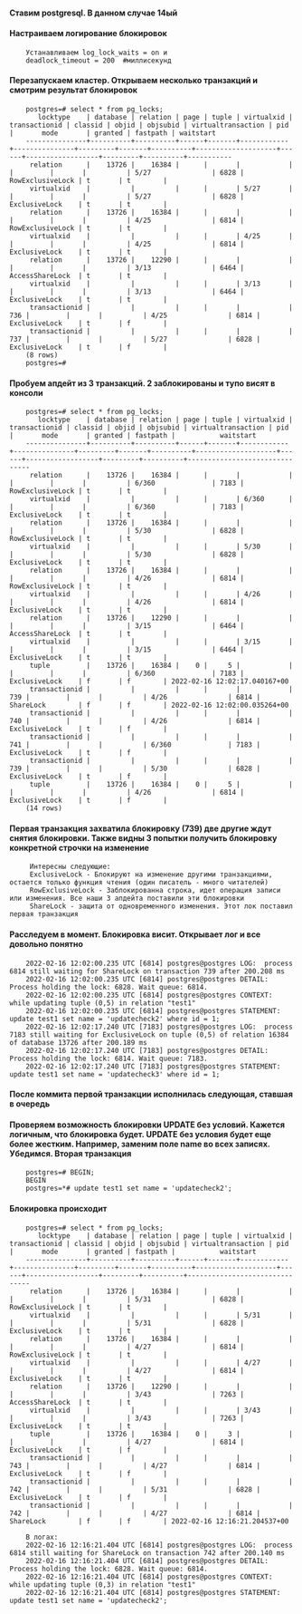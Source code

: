 #### Ставим postgresql. В данном случае 14ый
#### Настраиваем логирование блокировок
        Устанавливаем log_lock_waits = on и
        deadlock_timeout = 200  #миллисекунд
#### Перезапускаем кластер. Открываем несколько транзакций и смотрим результат блокировок
        postgres=# select * from pg_locks;
           locktype    | database | relation | page | tuple | virtualxid | transactionid | classid | objid | objsubid | virtualtransaction | pid  |       mode       | granted | fastpath | waitstart 
        ---------------+----------+----------+------+-------+------------+---------------+---------+-------+----------+--------------------+------+------------------+---------+----------+-----------
         relation      |    13726 |    16384 |      |       |            |               |         |       |          | 5/27               | 6828 | RowExclusiveLock | t       | t        | 
         virtualxid    |          |          |      |       | 5/27       |               |         |       |          | 5/27               | 6828 | ExclusiveLock    | t       | t        | 
         relation      |    13726 |    16384 |      |       |            |               |         |       |          | 4/25               | 6814 | RowExclusiveLock | t       | t        | 
         virtualxid    |          |          |      |       | 4/25       |               |         |       |          | 4/25               | 6814 | ExclusiveLock    | t       | t        | 
         relation      |    13726 |    12290 |      |       |            |               |         |       |          | 3/13               | 6464 | AccessShareLock  | t       | t        | 
         virtualxid    |          |          |      |       | 3/13       |               |         |       |          | 3/13               | 6464 | ExclusiveLock    | t       | t        | 
         transactionid |          |          |      |       |            |           736 |         |       |          | 4/25               | 6814 | ExclusiveLock    | t       | f        | 
         transactionid |          |          |      |       |            |           737 |         |       |          | 5/27               | 6828 | ExclusiveLock    | t       | f        | 
        (8 rows)
        postgres=# 
#### Пробуем апдейт из 3 транзакций. 2 заблокированы и тупо висят в консоли
        postgres=# select * from pg_locks;
           locktype    | database | relation | page | tuple | virtualxid | transactionid | classid | objid | objsubid | virtualtransaction | pid  |       mode       | granted | fastpath |           waitstart           
        ---------------+----------+----------+------+-------+------------+---------------+---------+-------+----------+--------------------+------+------------------+---------+----------+-------------------------------
         relation      |    13726 |    16384 |      |       |            |               |         |       |          | 6/360              | 7183 | RowExclusiveLock | t       | t        | 
         virtualxid    |          |          |      |       | 6/360      |               |         |       |          | 6/360              | 7183 | ExclusiveLock    | t       | t        | 
         relation      |    13726 |    16384 |      |       |            |               |         |       |          | 5/30               | 6828 | RowExclusiveLock | t       | t        | 
         virtualxid    |          |          |      |       | 5/30       |               |         |       |          | 5/30               | 6828 | ExclusiveLock    | t       | t        | 
         relation      |    13726 |    16384 |      |       |            |               |         |       |          | 4/26               | 6814 | RowExclusiveLock | t       | t        | 
         virtualxid    |          |          |      |       | 4/26       |               |         |       |          | 4/26               | 6814 | ExclusiveLock    | t       | t        | 
         relation      |    13726 |    12290 |      |       |            |               |         |       |          | 3/15               | 6464 | AccessShareLock  | t       | t        | 
         virtualxid    |          |          |      |       | 3/15       |               |         |       |          | 3/15               | 6464 | ExclusiveLock    | t       | t        | 
         tuple         |    13726 |    16384 |    0 |     5 |            |               |         |       |          | 6/360              | 7183 | ExclusiveLock    | f       | f        | 2022-02-16 12:02:17.040167+00
         transactionid |          |          |      |       |            |           739 |         |       |          | 4/26               | 6814 | ShareLock        | f       | f        | 2022-02-16 12:02:00.035264+00
         transactionid |          |          |      |       |            |           740 |         |       |          | 4/26               | 6814 | ExclusiveLock    | t       | f        | 
         transactionid |          |          |      |       |            |           741 |         |       |          | 6/360              | 7183 | ExclusiveLock    | t       | f        | 
         transactionid |          |          |      |       |            |           739 |         |       |          | 5/30               | 6828 | ExclusiveLock    | t       | f        | 
         tuple         |    13726 |    16384 |    0 |     5 |            |               |         |       |          | 4/26               | 6814 | ExclusiveLock    | t       | f        | 
        (14 rows)
#### Первая транзакция захватила блокировку (739) две другие ждут снятия блокировки. Также видны 3 попытки получить блокировку конкретной строчки на изменение
         Интересны следующие: 
         ExclusiveLock - Блокируют на изменение другими транзакциями, остается только функция чтения (один писатель - много читателей)
         RowExclusiveLock - Заблокированна строка, идет операция записи или изменения. Все наши 3 апдейта поставили эти блокировки
         ShareLock - защита от одновременного изменения. Этот лок поставил первая транзакция  
 
#### Расследуем в момент. Блокировка висит. Открывает лог и все довольно понятно
        2022-02-16 12:02:00.235 UTC [6814] postgres@postgres LOG:  process 6814 still waiting for ShareLock on transaction 739 after 200.208 ms
        2022-02-16 12:02:00.235 UTC [6814] postgres@postgres DETAIL:  Process holding the lock: 6828. Wait queue: 6814.
        2022-02-16 12:02:00.235 UTC [6814] postgres@postgres CONTEXT:  while updating tuple (0,5) in relation "test1"
        2022-02-16 12:02:00.235 UTC [6814] postgres@postgres STATEMENT:  update test1 set name = 'updatecheck2' where id = 1;
        2022-02-16 12:02:17.240 UTC [7183] postgres@postgres LOG:  process 7183 still waiting for ExclusiveLock on tuple (0,5) of relation 16384 of database 13726 after 200.189 ms
        2022-02-16 12:02:17.240 UTC [7183] postgres@postgres DETAIL:  Process holding the lock: 6814. Wait queue: 7183.
        2022-02-16 12:02:17.240 UTC [7183] postgres@postgres STATEMENT:  update test1 set name = 'updatecheck3' where id = 1;
        
#### После коммита первой транзакции исполнилась следующая, ставшая в очередь
#### Проверяем возможность блокировки UPDATE без условий. Кажется логичным, что блокировка будет. UPDATE без условия будет еще более жестким. Например, заменим поле name во всех записях. Убедимся. Вторая транзакция
        postgres=# BEGIN;
        BEGIN
        postgres=*# update test1 set name = 'updatecheck2';
#### Блокировка происходит
        postgres=# select * from pg_locks;
           locktype    | database | relation | page | tuple | virtualxid | transactionid | classid | objid | objsubid | virtualtransaction | pid  |       mode       | granted | fastpath |           waitstart           
        ---------------+----------+----------+------+-------+------------+---------------+---------+-------+----------+--------------------+------+------------------+---------+----------+-------------------------------
         relation      |    13726 |    16384 |      |       |            |               |         |       |          | 5/31               | 6828 | RowExclusiveLock | t       | t        | 
         virtualxid    |          |          |      |       | 5/31       |               |         |       |          | 5/31               | 6828 | ExclusiveLock    | t       | t        | 
         relation      |    13726 |    16384 |      |       |            |               |         |       |          | 4/27               | 6814 | RowExclusiveLock | t       | t        | 
         virtualxid    |          |          |      |       | 4/27       |               |         |       |          | 4/27               | 6814 | ExclusiveLock    | t       | t        | 
         relation      |    13726 |    12290 |      |       |            |               |         |       |          | 3/43               | 7263 | AccessShareLock  | t       | t        | 
         virtualxid    |          |          |      |       | 3/43       |               |         |       |          | 3/43               | 7263 | ExclusiveLock    | t       | t        | 
         tuple         |    13726 |    16384 |    0 |     3 |            |               |         |       |          | 4/27               | 6814 | ExclusiveLock    | t       | f        | 
         transactionid |          |          |      |       |            |           743 |         |       |          | 4/27               | 6814 | ExclusiveLock    | t       | f        | 
         transactionid |          |          |      |       |            |           742 |         |       |          | 5/31               | 6828 | ExclusiveLock    | t       | f        | 
         transactionid |          |          |      |       |            |           742 |         |       |          | 4/27               | 6814 | ShareLock        | f       | f        | 2022-02-16 12:16:21.204537+00

        В логах: 
        2022-02-16 12:16:21.404 UTC [6814] postgres@postgres LOG:  process 6814 still waiting for ShareLock on transaction 742 after 200.140 ms
        2022-02-16 12:16:21.404 UTC [6814] postgres@postgres DETAIL:  Process holding the lock: 6828. Wait queue: 6814.
        2022-02-16 12:16:21.404 UTC [6814] postgres@postgres CONTEXT:  while updating tuple (0,3) in relation "test1"
        2022-02-16 12:16:21.404 UTC [6814] postgres@postgres STATEMENT:  update test1 set name = 'updatecheck2';


